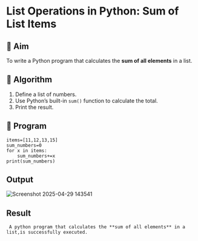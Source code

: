 # List Operations in Python: Sum of List Items

## 🎯 Aim
To write a Python program that calculates the **sum of all elements** in a list.

## 🧠 Algorithm
1. Define a list of numbers.
2. Use Python’s built-in `sum()` function to calculate the total.
3. Print the result.

## 🧾 Program

```
items=[11,12,13,15]
sum_numbers=0
for x in items:
    sum_numbers+=x
print(sum_numbers)

```

## Output
![Screenshot 2025-04-29 143541](https://github.com/user-attachments/assets/faa1ea79-9082-4832-9fc5-1c3f751331c6)



## Result
     A python program that calculates the **sum of all elements** in a list,is successfully executed.


